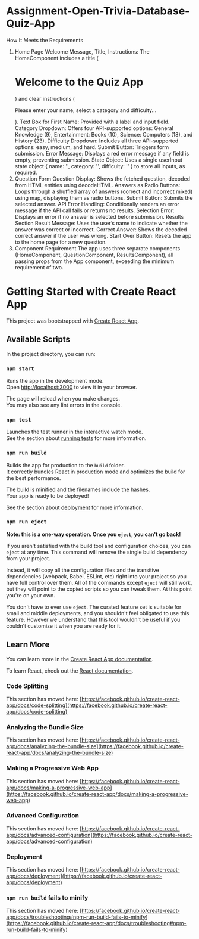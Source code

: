 # Assignment-Open-Trivia-Database-Quiz-App

How It Meets the Requirements
1.  Home Page
Welcome Message, Title, Instructions: The HomeComponent includes a title (<h1>Welcome to the Quiz App</h1>) and clear instructions (<p>Please enter your name, select a category and difficulty...</p>).
Text Box for First Name: Provided with a label and input field.
Category Dropdown: Offers four API-supported options: General Knowledge (9), Entertainment: Books (10), Science: Computers (18), and History (23).
Difficulty Dropdown: Includes all three API-supported options: easy, medium, and hard.
Submit Button: Triggers form submission.
Error Message: Displays a red error message if any field is empty, preventing submission.
State Object: Uses a single userInput state object { name: '', category: '', difficulty: '' } to store all inputs, as required.
2. Question Form
Question Display: Shows the fetched question, decoded from HTML entities using decodeHTML.
Answers as Radio Buttons: Loops through a shuffled array of answers (correct and incorrect mixed) using map, displaying them as radio buttons.
Submit Button: Submits the selected answer.
API Error Handling: Conditionally renders an error message if the API call fails or returns no results.
Selection Error: Displays an error if no answer is selected before submission.
   Results Section
Result Message: Uses the user’s name to indicate whether the answer was correct or incorrect.
Correct Answer: Shows the decoded correct answer if the user was wrong.
Start Over Button: Resets the app to the home page for a new question.
4.  Component Requirement
The app uses three separate components (HomeComponent, QuestionComponent, ResultsComponent), all passing props from the App component, exceeding the minimum requirement of two.

# Getting Started with Create React App

This project was bootstrapped with [Create React App](https://github.com/facebook/create-react-app).

## Available Scripts

In the project directory, you can run:

### `npm start`

Runs the app in the development mode.\
Open [http://localhost:3000](http://localhost:3000) to view it in your browser.

The page will reload when you make changes.\
You may also see any lint errors in the console.

### `npm test`

Launches the test runner in the interactive watch mode.\
See the section about [running tests](https://facebook.github.io/create-react-app/docs/running-tests) for more information.

### `npm run build`

Builds the app for production to the `build` folder.\
It correctly bundles React in production mode and optimizes the build for the best performance.

The build is minified and the filenames include the hashes.\
Your app is ready to be deployed!

See the section about [deployment](https://facebook.github.io/create-react-app/docs/deployment) for more information.

### `npm run eject`

**Note: this is a one-way operation. Once you `eject`, you can't go back!**

If you aren't satisfied with the build tool and configuration choices, you can `eject` at any time. This command will remove the single build dependency from your project.

Instead, it will copy all the configuration files and the transitive dependencies (webpack, Babel, ESLint, etc) right into your project so you have full control over them. All of the commands except `eject` will still work, but they will point to the copied scripts so you can tweak them. At this point you're on your own.

You don't have to ever use `eject`. The curated feature set is suitable for small and middle deployments, and you shouldn't feel obligated to use this feature. However we understand that this tool wouldn't be useful if you couldn't customize it when you are ready for it.

## Learn More

You can learn more in the [Create React App documentation](https://facebook.github.io/create-react-app/docs/getting-started).

To learn React, check out the [React documentation](https://reactjs.org/).

### Code Splitting

This section has moved here: [https://facebook.github.io/create-react-app/docs/code-splitting](https://facebook.github.io/create-react-app/docs/code-splitting)

### Analyzing the Bundle Size

This section has moved here: [https://facebook.github.io/create-react-app/docs/analyzing-the-bundle-size](https://facebook.github.io/create-react-app/docs/analyzing-the-bundle-size)

### Making a Progressive Web App

This section has moved here: [https://facebook.github.io/create-react-app/docs/making-a-progressive-web-app](https://facebook.github.io/create-react-app/docs/making-a-progressive-web-app)

### Advanced Configuration

This section has moved here: [https://facebook.github.io/create-react-app/docs/advanced-configuration](https://facebook.github.io/create-react-app/docs/advanced-configuration)

### Deployment

This section has moved here: [https://facebook.github.io/create-react-app/docs/deployment](https://facebook.github.io/create-react-app/docs/deployment)

### `npm run build` fails to minify

This section has moved here: [https://facebook.github.io/create-react-app/docs/troubleshooting#npm-run-build-fails-to-minify](https://facebook.github.io/create-react-app/docs/troubleshooting#npm-run-build-fails-to-minify)

